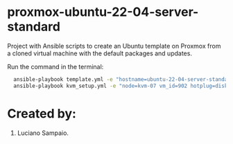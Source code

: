 # proxmox-ubuntu-22-04-server-standard
Project with Ansible scripts to create an Ubuntu template on Proxmox from a cloned virtual machine with the default packages and updates.

Run the command in the terminal:
```bash
  ansible-playbook template.yml -e "hostname=ubuntu-22-04-server-standard"
  ansible-playbook kvm_setup.yml -e "node=kvm-07 vm_id=902 hotplug=disk,network,cpu storage_pool=Ceph_Silver"
```

# Created by: 

1. Luciano Sampaio.
